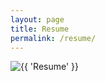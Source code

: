 ```yaml
---
layout: page
title: Resume
permalink: /resume/
---
```


<img src="{{ site.baseurl }}/images/picresume.jpg" alt="{{ 'Resume' }}">

